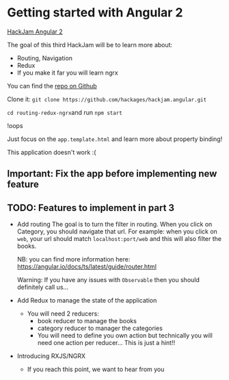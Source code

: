 # Getting started with Angular 2

[HackJam Angular 2](hackjam.hackages.io)


The goal of this third HackJam will  be to learn more about:
- Routing, Navigation
- Redux
- If you make it far you will learn ngrx


You can find the [repo on Github](https://github.com/hackages/hackjam.angular.git)

Clone it: `git clone https://github.com/hackages/hackjam.angular.git`

`cd routing-redux-ngrx`and run `npm start`

!oops

Just focus on the `app.template.html` and learn more about property binding!

This application doesn't work :(

## Important: Fix the app before implementing new feature

## TODO: Features to implement in part 3
- Add routing 
    The goal is to turn the filter in routing. When you click on Category, you should navigate 
    that url. For example: when you click on `web`, your url should match `localhost:port/web`
    and this will also filter the books.

    NB: you can find more information here: https://angular.io/docs/ts/latest/guide/router.html  
    
    Warning: If you have any issues with `Observable` then you should definitely call us...

    
- Add Redux to manage the state of the application
    - You will need 2 reducers:
        - book reducer to manage the books
        - category reducer to manager the categories
        - You will need to define you own action but technically you will need one action per reducer... This is just a hint!! 

- Introducing RXJS/NGRX
    - If you reach this point, we want to hear from you



